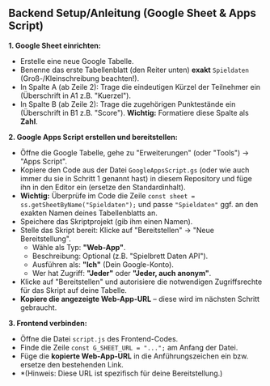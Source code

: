 ## Backend Setup/Anleitung (Google Sheet & Apps Script)

**1. Google Sheet einrichten:**

* Erstelle eine neue Google Tabelle.
* Benenne das erste Tabellenblatt (den Reiter unten) **exakt** `Spieldaten` (Groß-/Kleinschreibung beachten!).
* In Spalte A (ab Zeile 2): Trage die eindeutigen Kürzel der Teilnehmer ein (Überschrift in A1 z.B. "Kuerzel").
* In Spalte B (ab Zeile 2): Trage die zugehörigen Punktestände ein (Überschrift in B1 z.B. "Score"). **Wichtig:** Formatiere diese Spalte als **Zahl**.

**2. Google Apps Script erstellen und bereitstellen:**

* Öffne die Google Tabelle, gehe zu "Erweiterungen" (oder "Tools") -> "Apps Script".
* Kopiere den Code aus der Datei `GoogleAppsScript.gs` (oder wie auch immer du sie in Schritt 1 genannt hast) in diesem Repository und füge ihn in den Editor ein (ersetze den Standardinhalt).
* **Wichtig:** Überprüfe im Code die Zeile `const sheet = ss.getSheetByName("Spieldaten");` und passe `"Spieldaten"` ggf. an den exakten Namen deines Tabellenblatts an.
* Speichere das Skriptprojekt (gib ihm einen Namen).
* Stelle das Skript bereit: Klicke auf "Bereitstellen" -> "Neue Bereitstellung".
    * Wähle als Typ: **"Web-App"**.
    * Beschreibung: Optional (z.B. "Spielbrett Daten API").
    * Ausführen als: **"Ich"** (Dein Google-Konto).
    * Wer hat Zugriff: **"Jeder"** oder **"Jeder, auch anonym"**.
* Klicke auf "Bereitstellen" und autorisiere die notwendigen Zugriffsrechte für das Skript auf deine Tabelle.
* **Kopiere die angezeigte Web-App-URL** – diese wird im nächsten Schritt gebraucht.

**3. Frontend verbinden:**

* Öffne die Datei `script.js` des Frontend-Codes.
* Finde die Zeile `const G_SHEET_URL = "...";` am Anfang der Datei.
* Füge die **kopierte Web-App-URL** in die Anführungszeichen ein bzw. ersetze den bestehenden Link.
* *(Hinweis: Diese URL ist spezifisch für deine Bereitstellung.)
